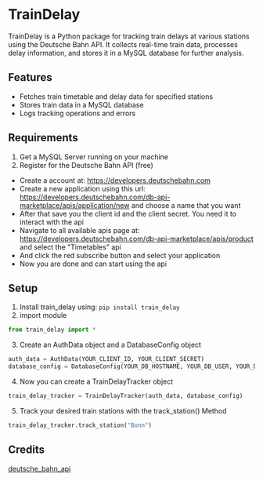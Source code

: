 # TrainDelay 

TrainDelay is a Python package for tracking train delays at various stations using the Deutsche Bahn API. It collects real-time train data, processes delay information, and stores it in a MySQL database for further analysis.

## Features

- Fetches train timetable and delay data for specified stations
- Stores train data in a MySQL database
- Logs tracking operations and errors

## Requirements
1. Get a MySQL Server running on your machine
2. Register for the Deutsche Bahn API (free)
- Create a account at: https://developers.deutschebahn.com
- Create a new application using this url: https://developers.deutschebahn.com/db-api-marketplace/apis/application/new and choose a name that you want
- After that save you the client id and the client secret. You need it to interact with the api
- Navigate to all available apis page at: https://developers.deutschebahn.com/db-api-marketplace/apis/product and select the "Timetables" api
- And click the red subscribe button and select your application
- Now you are done and can start using the api

## Setup
1. Install train_delay using: `pip install train_delay`
2. import module 
```python
from train_delay import *
```
3. Create an AuthData object and a DatabaseConfig object
```python
auth_data = AuthData(YOUR_CLIENT_ID, YOUR_CLIENT_SECRET)  
database_config = DatabaseConfig(YOUR_DB_HOSTNAME, YOUR_DB_USER, YOUR_DB_PASSWORD, YOUR_DATABASE)
```

4. Now you can create a TrainDelayTracker object
```python
train_delay_tracker = TrainDelayTracker(auth_data, database_config)
```

5. Track your desired train stations with the track_station() Method
```python
train_delay_tracker.track_station("Bonn")
```

## Credits  
[deutsche_bahn_api](https://github.com/Tutorialwork/deutsche_bahn_ap)